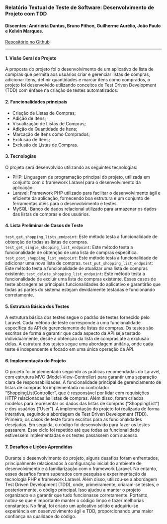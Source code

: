 ### Relatório Textual de Teste de Software: Desenvolvimento de Projeto com TDD

#### Discentes: Andriéria Dantas, Bruno Pithon, Guilherme Aurélio, João Paulo e Kelvin Marques.

[Repositório no Github](https://github.com/brunopithon/tdd_com_laravel/tree/main) 

---
#### 1. Visão Geral do Projeto	
A proposta do projeto foi o desenvolvimento de um aplicativo de lista de compras que permita aos usuários criar e gerenciar listas de compras, adicionar itens, definir quantidades e marcar itens como comprados, o projeto foi desenvolvido utilizando conceitos de Test Driven Development (TDD) com ênfase na criação de testes automatizados.

#### 2. Funcionalidades principais 
- Criação de Listas de Compras;
- Adição de Itens;
- Visualização de Listas de Compras;
- Adição de Quantidade de Itens;
- Marcação de Itens como Comprados;
- Exclusão de Itens;
- Exclusão de Listas de Compras.

#### 3. Tecnologias
O projeto será desenvolvido utilizando as seguintes tecnologias:
- PHP: Linguagem de programação principal do projeto, utilizada em conjunto com o framework Laravel para o desenvolvimento da aplicação. 
- Laravel: Framework PHP utilizado para facilitar o desenvolvimento ágil e eficiente da aplicação, fornecendo boa estrutura e um conjunto de ferramentas úteis para o desenvolvimento e testes. 
- MySQL: Banco de dados relacional utilizado para armazenar os dados das listas de compras e dos usuários. 

#### 4. Lista Preliminar de Casos de Teste
`test_get_shopping_lists_endpoint`: Este método testa a funcionalidade de obtenção de todas as listas de compras. 
`test_get_single_shopping_list_endpoint`: Este método testa a funcionalidade de obtenção de uma lista de compras específica. 
`test_post_shopping_list_endpoint`: Este método testa a funcionalidade de adicionar uma nova lista de compras. 
`test_put_shopping_list_endpoint`: Este método testa a funcionalidade de atualizar uma lista de compras existente. 
`test_delete_shopping_list_endpoint`: Este método testa a funcionalidade de excluir uma lista de compras existente. 
Esses casos de teste abrangem as principais funcionalidades do aplicativo e garantirão que todas as partes do sistema estejam devidamente testadas e funcionando corretamente. 

#### 5. Estrutura Básica dos Testes
A estrutura básica dos testes segue o padrão de testes fornecido pelo Laravel. Cada método de teste corresponde a uma funcionalidade específica da API de gerenciamento de listas de compras. Os testes são escritos de forma a garantir que cada aspecto da API seja testado individualmente, desde a obtenção da lista de compras até a exclusão delas. A estrutura dos testes segue uma abordagem unitária, onde cada teste é independente e focado em uma única operação da API. 

#### 6. Implementação do Projeto
O projeto foi implementado seguindo as práticas recomendadas do Laravel, com estrutura MVC (Model-View-Controller) para garantir uma separação clara de responsabilidades. A funcionalidade principal de gerenciamento de listas de compras foi implementada no controlador “ShoppingListController”, que é responsável por lidar com requisições HTTP relacionadas às listas de compras. Além disso, foram criados modelos para representar os dados das listas de compras (“ShoppingList”) e dos usuários (“User”). 
A implementação do projeto foi realizada de forma interativa, seguindo a abordagem de Test Driven Development (TDD). Primeiro, os casos de teste foram escritos para as funcionalidades desejadas. Em seguida, o código foi desenvolvido para fazer os testes passarem. Esse ciclo foi repetido até que todas as funcionalidade estivessem implementadas e os testes passassem com sucesso. 

#### 7.  Desafios e Lições Aprendidas
Durante o desenvolvimento do projeto, alguns desafios foram enfrentados, principalmente relacionados à configuração inicial do ambiente de desenvolvimento e à familiarização com o framework Laravel. No entanto, esses desafios foram superados com pesquisa e experimentação da tecnologia PHP e framework Laravel. 
Além disso, utilizou-se a abordagem Test Driven Development (TDD), onde, primeiramente, criaram-se testes, e posteriormente, o código principal. Isso ajudou a manter o projeto organizado e a garantir que tudo funcionasse corretamente. Portanto, notou-se que é importante manter o código limpo e fazer melhorias constantes. 
No final, foi criado um aplicativo sólido e adquiriu-se experiência em desenvolvimento ágil e TDD, proporcionando uma maior confiança na qualidade do código.



